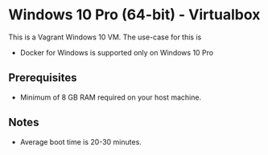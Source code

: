 # Windows 10 Pro (64-bit) - Virtualbox

This is a Vagrant Windows 10 VM. The use-case for this is

* Docker for Windows is supported only on Windows 10 Pro

## Prerequisites

* Minimum of 8 GB RAM required on your host machine.

## Notes

* Average boot time is 20-30 minutes.
